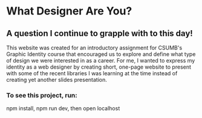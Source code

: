 # What Designer Are You?
## A question I continue to grapple with to this day!

This website was created for an introductory assignment for CSUMB's Graphic Identity course that encouraged us to explore and define what type of design we were interested in as a career.
For me, I wanted to express my identity as a web designer by creating short, one-page website to present with some of the recent libraries I was learning at the time instead of creating yet another slides presentation. 

### To see this project, run:
npm install, npm run dev, then open localhost
